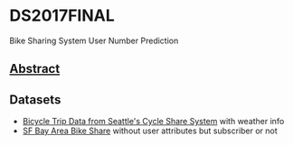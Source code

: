 # DS2017FINAL
Bike Sharing System User Number Prediction

## [Abstract](https://docs.google.com/document/d/1aSSCUY7zKjgmx_NfynuDGJAoMsRLy9DFm6jmIgi4F74/edit#)
## Datasets
* [Bicycle Trip Data from Seattle's Cycle Share System](https://www.kaggle.com/pronto/cycle-share-dataset/data) with weather info
* [SF Bay Area Bike Share](https://www.kaggle.com/benhamner/sf-bay-area-bike-share/data) without user attributes but subscriber or not
